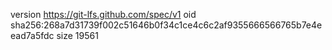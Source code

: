 version https://git-lfs.github.com/spec/v1
oid sha256:268a7d31739f002c51646b0f34c1ce4c6c2af9355666566765b7e4eead7a5fdc
size 19561
